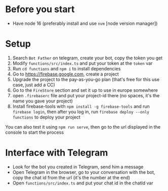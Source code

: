 # Before you start
- Have node 16 (preferably install and use `nvm` [node version manager])

# Setup
1. Search `Bot Father` on telegram, create your bot, copy the token you get
2. Modify `functions/src/index.ts` and put your token at the `token` var
3. Run `cd functions` and `npm i` to install dependencies
4. Go to https://firebase.google.com, create a project
5. Upgrade the project to the pay-as-you-go plan (that's free for this use case, just add a CC)
6. Go to the `FireStore` section and set it up to use in europe somewhere
7. open `.firebaserc` file and put your project-id there (no spaces, it's the name you gave your project)
8. Install firebase-tools with `npm install -g firebase-tools` and run `firebase login`, then after you log in, run `firebase deploy --only functions` to deploy your project

You can also test it using `npm run serve`, then go to the url displayed in the console to start the process

# Interface with Telegram
- Look for the bot you created in Telegram, send him a message
- Open Telegram in the browser, go to your conversation with the bot, copy the chat id from the url (it's the number at the end)
- Open `functions/src/index.ts` and put your chat id in the chatId var
